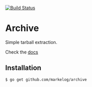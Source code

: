 [![Build Status](https://travis-ci.org/markelog/archive.svg?branch=master)](https://travis-ci.org/markelog/archive)

# Archive

Simple tarball extraction.

Check the [docs](http://godoc.org/github.com/markelog/archive)

## Installation

```
$ go get github.com/markelog/archive
```
